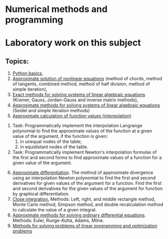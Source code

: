 # Numerical methods and programming
# Laboratory work on this subject

## Topics:
1. [Python basics](https://github.com/Sviatoslav1886/Numerical_methods_and_programming/blob/main/python_basic.ipynb),
2. [Approximate solution of nonlinear equations](https://github.com/Sviatoslav1886/Numerical_methods_and_programming/blob/main/approximate_solution_of_nonlinear_equations.ipynb) (method of chords, method of tangents, combined method, method of half division, method of simple iteration),
3. [Exact methods for solving systems of linear algebraic equations](https://github.com/Sviatoslav1886/Numerical_methods_and_programming/blob/main/solving_systems_of_linear_algebraic.ipynb) (Kramer, Gauss, Jordan-Gauss and inverse matrix methods),
4. [Approximate methods for solving systems of linear algebraic equations](https://github.com/Sviatoslav1886/Numerical_methods_and_programming/blob/main/approximate_methods_for_solving_systems_of_linear_algebraic_equations.ipynb) (Seidel and simple iteration methods)
5. [Approximate calculation of function values (interpolation)](https://github.com/Sviatoslav1886/Numerical_methods_and_programming/blob/main/interpolation.ipynb)
1) Task: Programmatically implement the interpolation Langrange polynomial to find the approximate values of the function at a given value of the argument, if the function is given: 
   1) in unequal nodes of the table; 
   2) in equidistant nodes of the table. 
2) Task: Programmatically implement Newton's interpolation formulas of the first and second forms to find approximate values of a function for a given value of the argument.

6. [Approximate differentiation](https://github.com/Sviatoslav1886/Numerical_methods_and_programming/blob/main/approximate_differentiation.ipynb). The method of approximate divergence using an interpolation Newton polynomial to find the first and second derivatives for given values of the argument for a function. Find the first and second derivatives for the given values of the argument for function by graphical differentiation.
7. [Close integration.](https://github.com/Sviatoslav1886/Numerical_methods_and_programming/blob/main/close_integration.ipynb) Methods: Left, right, and middle rectangle method, Monte Carlo method, Simpson method, and double recalculation method to calculate the value of a given integral.
8. [Approximate methods for solving ordinary differential equations](https://github.com/Sviatoslav1886/Numerical_methods_and_programming/blob/main/approximate_methods_solving_differential_equations.ipynb). Methods: Euler, Runge-Kutta, Adams, Milne. 
9. [Methods for solving problems of linear programming and optimization problems](https://github.com/Sviatoslav1886/Numerical_methods_and_programming/blob/main/Methods_for_solving_linear_programming_optimization_problems.ipynb)
